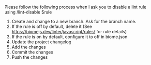 Please follow the following process when I ask you to disable a lint rule using /lint-disable $rule

1. Create and change to a new branch. Ask for the branch name.
2. If the rule is off by default, delete it (See https://biomejs.dev/linter/javascript/rules/ for rule details)
3. If the rule is on by default, configure it to off in biome.json
4. Update the project changelog
5. Add the changes
6. Commit the changes
7. Push the changes

